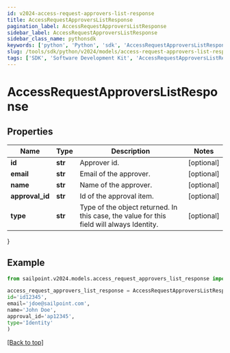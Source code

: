 ```yaml
---
id: v2024-access-request-approvers-list-response
title: AccessRequestApproversListResponse
pagination_label: AccessRequestApproversListResponse
sidebar_label: AccessRequestApproversListResponse
sidebar_class_name: pythonsdk
keywords: ['python', 'Python', 'sdk', 'AccessRequestApproversListResponse', 'V2024AccessRequestApproversListResponse'] 
slug: /tools/sdk/python/v2024/models/access-request-approvers-list-response
tags: ['SDK', 'Software Development Kit', 'AccessRequestApproversListResponse', 'V2024AccessRequestApproversListResponse']
---
```


# AccessRequestApproversListResponse


## Properties

Name | Type | Description | Notes
------------ | ------------- | ------------- | -------------
**id** | **str** | Approver id. | [optional] 
**email** | **str** | Email of the approver. | [optional] 
**name** | **str** | Name of the approver. | [optional] 
**approval_id** | **str** | Id of the approval item. | [optional] 
**type** | **str** | Type of the object returned. In this case, the value for this field will always Identity. | [optional] 
}

## Example

```python
from sailpoint.v2024.models.access_request_approvers_list_response import AccessRequestApproversListResponse

access_request_approvers_list_response = AccessRequestApproversListResponse(
id='id12345',
email='jdoe@sailpoint.com',
name='John Doe',
approval_id='ap12345',
type='Identity'
)

```
[[Back to top]](#) 

